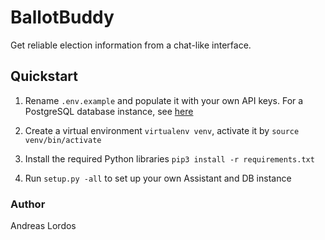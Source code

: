 # BallotBuddy

Get reliable election information from a chat-like interface.

## Quickstart

1. Rename `.env.example` and populate it with your own API keys. For a PostgreSQL database instance, see [here](https://mkdb.sh)

2. Create a virtual environment `virtualenv venv`, activate it by `source venv/bin/activate` 
 
3. Install the required Python libraries `pip3 install -r requirements.txt`

4. Run `setup.py -all` to set up your own Assistant and DB instance

### Author
Andreas Lordos